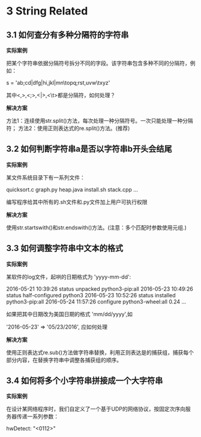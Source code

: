 
# 3 String Related

## 3.1 如何查分有多种分隔符的字符串

**实际案例**

把某个字符串依据分隔符号拆分不同的字段。该字符串包含多种不同的分隔符，例如：

s = 'ab;cd|dfg|hi,jkl|mn\topq;rst,uvw\txyz'

其中<,>,<;>,<|>,<\t>都是分隔符，如何处理？

**解决方案**

方法1：连续使用str.split()方法，每次处理一种分隔符号。一次只能处理一种分隔符；
方法2：使用正则表达式的re.split()方法。(推荐)

## 3.2 如何判断字符串a是否以字符串b开头会结尾

**实际案例**

某文件系统目录下有一系列文件：

quicksort.c
graph.py
heap.java
install.sh
stack.cpp
...

编写程序给其中所有的.sh文件和.py文件加上用户可执行权限

**解决方案**

使用str.startswith()和str.endswith()方法。(注意：多个匹配时参数使用元组.)

## 3.3 如何调整字符串中文本的格式

**实际案例**

某软件的log文件，起哄的日期格式为 'yyyy-mm-dd':

2016-05-21 10:39:26 status unpacked python3-pip:all
2016-05-23 10:49:26 status half-configured python3
2016-05-23 10:52:26 status installed python3-pip:all
2016-05-24 11:57:26 configure python3-wheel:all 0.24
...

如果把其中日期改为美国日期的格式 'mm/dd/yyyy',如


'2016-05-23' => '05/23/2016', 应如何处理

**解决方案**

使用正则表达式re.sub()方法做字符串替换，利用正则表达是的捕获组，捕获每个部分内容，在替换字符串中调整各捕获组的顺序。

## 3.4 如何将多个小字符串拼接成一个大字符串

**实际案例**

在设计某网络程序时，我们自定义了一个基于UDP的网络协议，按固定次序向服务器传递一系列参数：

hwDetect:       "<0112>"

